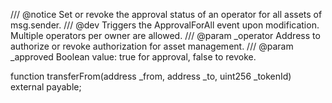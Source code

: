 /// @notice Set or revoke the approval status of an operator for all assets of msg.sender.
/// @dev Triggers the ApprovalForAll event upon modification. Multiple operators per owner are allowed.
/// @param _operator Address to authorize or revoke authorization for asset management.
/// @param _approved Boolean value: true for approval, false to revoke.

function transferFrom(address _from, address _to, uint256 _tokenId) external payable;